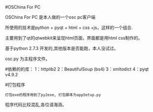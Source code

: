#OSChina For PC

OSChina For PC 是本人做的一个osc pc客户端

所使用的技术是python + pyqt + html + css +js，这样的一个组合.

主要用到了qt的qtwebkit来呈现html页面，界面都是用html css制作的。

基于python 2.7.3 开发的,其他版本是否能跑，本人没试过。

osc.py 为主程序文件。


#依赖的的库：
    1：httplib2
    2：BeautifulSoup (bs4)
    3：xmltodict
    4：pyqt v4.9.2
    
#打包程序
 
    打包exe的程序用到了py2exe, 打包脚本为appSetup.py 
    
    
程序代码比较混乱,各位请海涵。